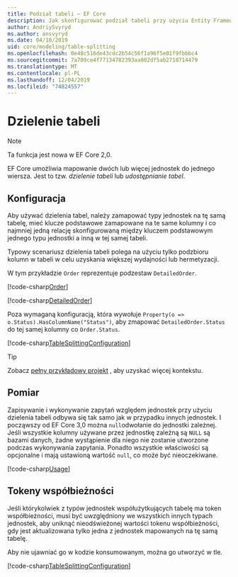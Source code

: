 ```yaml
---
title: Podział tabeli — EF Core
description: Jak skonfigurować podział tabeli przy użyciu Entity Framework Core
author: AndriySvyryd
ms.author: ansvyryd
ms.date: 04/10/2019
uid: core/modeling/table-splitting
ms.openlocfilehash: 0e48c516de43cdc2b54c56f1a96f5e01f9fbbbc4
ms.sourcegitcommit: 7a709ce4f77134782393aa802df5ab2718714479
ms.translationtype: MT
ms.contentlocale: pl-PL
ms.lasthandoff: 12/04/2019
ms.locfileid: "74824557"
---
```

# <a name="table-splitting"></a>Dzielenie tabeli

>[!NOTE]
> Ta funkcja jest nowa w EF Core 2,0.

EF Core umożliwia mapowanie dwóch lub więcej jednostek do jednego wiersza. Jest to tzw. _dzielenie tabeli_ lub _udostępnianie tabel_.

## <a name="configuration"></a>Konfiguracja

Aby używać dzielenia tabel, należy zamapować typy jednostek na tę samą tabelę, mieć klucze podstawowe zamapowane na te same kolumny i co najmniej jedną relację skonfigurowaną między kluczem podstawowym jednego typu jednostki a inną w tej samej tabeli.

Typowy scenariusz dzielenia tabeli polega na użyciu tylko podzbioru kolumn w tabeli w celu uzyskania większej wydajności lub hermetyzacji.

W tym przykładzie `Order` reprezentuje podzestaw `DetailedOrder`.

[!code-csharp[Order](../../../samples/core/Modeling/TableSplitting/Order.cs?name=Order)]

[!code-csharp[DetailedOrder](../../../samples/core/Modeling/TableSplitting/DetailedOrder.cs?name=DetailedOrder)]

Poza wymaganą konfiguracją, która wywołuje `Property(o => o.Status).HasColumnName("Status")`, aby zmapować `DetailedOrder.Status` do tej samej kolumny co `Order.Status`.

[!code-csharp[TableSplittingConfiguration](../../../samples/core/Modeling/TableSplitting/TableSplittingContext.cs?name=TableSplitting&highlight=3)]

> [!TIP]
> Zobacz [pełny przykładowy projekt](https://github.com/aspnet/EntityFramework.Docs/tree/master/samples/core/Modeling/TableSplitting) , aby uzyskać więcej kontekstu.

## <a name="usage"></a>Pomiar

Zapisywanie i wykonywanie zapytań względem jednostek przy użyciu dzielenia tabeli odbywa się tak samo jak w przypadku innych jednostek. I począwszy od EF Core 3,0 można `null`odwołanie do jednostki zależnej. Jeśli wszystkie kolumny używane przez jednostkę zależną są `NULL` są bazami danych, żadne wystąpienie dla niego nie zostanie utworzone podczas wykonywania zapytania. Ponadto wszystkie właściwości są opcjonalne i mają ustawioną wartość `null`, co może być nieoczekiwane.

[!code-csharp[Usage](../../../samples/core/Modeling/TableSplitting/Program.cs?name=Usage)]

## <a name="concurrency-tokens"></a>Tokeny współbieżności

Jeśli którykolwiek z typów jednostek współużytkujących tabelę ma token współbieżności, musi być uwzględniony we wszystkich innych typach jednostek, aby uniknąć nieodświeżonej wartości tokenu współbieżności, gdy jest aktualizowana tylko jedna z jednostek mapowanych na tę samą tabelę.

Aby nie ujawniać go w kodzie konsumowanym, można go utworzyć w tle.

[!code-csharp[TableSplittingConfiguration](../../../samples/core/Modeling/TableSplitting/TableSplittingContext.cs?name=ConcurrencyToken&highlight=2)]
